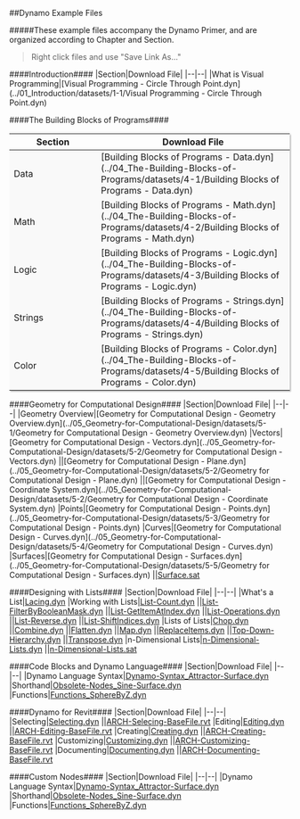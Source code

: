##Dynamo Example Files

#####These example files accompany the Dynamo Primer, and are organized according to Chapter and Section.
>Right click files and use "Save Link As..."



<style>
td {background-color: #F9F9F9;}
td:nth-child(1){width:250px;}
td:nth-child(2){width:550px;}
table{box-shadow: 2px 2px 2px #BBBBBB}
</style>

####Introduction####
|Section|Download File|
|--|--|
|What is Visual Programming|[Visual Programming - Circle Through Point.dyn](../01_Introduction/datasets/1-1/Visual Programming - Circle Through Point.dyn)


####The Building Blocks of Programs####

|Section|Download File|
|--|--|
|Data|[Building Blocks of Programs - Data.dyn](../04_The-Building-Blocks-of-Programs/datasets/4-1/Building Blocks of Programs - Data.dyn)
|Math|[Building Blocks of Programs - Math.dyn](../04_The-Building-Blocks-of-Programs/datasets/4-2/Building Blocks of Programs - Math.dyn)
|Logic|[Building Blocks of Programs - Logic.dyn](../04_The-Building-Blocks-of-Programs/datasets/4-3/Building Blocks of Programs - Logic.dyn)
|Strings|[Building Blocks of Programs - Strings.dyn](../04_The-Building-Blocks-of-Programs/datasets/4-4/Building Blocks of Programs - Strings.dyn)
|Color|[Building Blocks of Programs - Color.dyn](../04_The-Building-Blocks-of-Programs/datasets/4-5/Building Blocks of Programs - Color.dyn)

####Geometry for Computational Design####
|Section|Download File|
|--|--|
|Geometry Overview|[Geometry for Computational Design - Geometry Overview.dyn](../05_Geometry-for-Computational-Design/datasets/5-1/Geometry for Computational Design - Geometry Overview.dyn)
|Vectors|[Geometry for Computational Design - Vectors.dyn](../05_Geometry-for-Computational-Design/datasets/5-2/Geometry for Computational Design - Vectors.dyn)
||[Geometry for Computational Design - Plane.dyn](../05_Geometry-for-Computational-Design/datasets/5-2/Geometry for Computational Design - Plane.dyn)
||[Geometry for Computational Design - Coordinate System.dyn](../05_Geometry-for-Computational-Design/datasets/5-2/Geometry for Computational Design - Coordinate System.dyn)
|Points|[Geometry for Computational Design - Points.dyn](../05_Geometry-for-Computational-Design/datasets/5-3/Geometry for Computational Design - Points.dyn)
|Curves|[Geometry for Computational Design - Curves.dyn](../05_Geometry-for-Computational-Design/datasets/5-4/Geometry for Computational Design - Curves.dyn)
|Surfaces|[Geometry for Computational Design - Surfaces.dyn](../05_Geometry-for-Computational-Design/datasets/5-5/Geometry for Computational Design - Surfaces.dyn)
||[Surface.sat](../05_Geometry-for-Computational-Design/datasets/5-5/Surface.sat)

####Designing with Lists####
|Section|Download File|
|--|--|
|What's a List|[Lacing.dyn](../06_Designing-with-Lists/datasets/6-1/Lacing.dyn)
|Working with Lists|[List-Count.dyn](../06_Designing-with-Lists/datasets/6-2/List-Count.dyn)
||[List-FilterByBooleanMask.dyn](../06_Designing-with-Lists/datasets/6-2/List-FilterByBooleanMask.dyn)
||[List-GetItemAtIndex.dyn](../06_Designing-with-Lists/datasets/6-2/List-GetItemAtIndex.dyn)
||[List-Operations.dyn](../06_Designing-with-Lists/datasets/6-2/List-Operations.dyn)
||[List-Reverse.dyn](../06_Designing-with-Lists/datasets/6-2/List-Reverse.dyn)
||[List-ShiftIndices.dyn](../06_Designing-with-Lists/datasets/6-2/List-ShiftIndices.dyn)
|Lists of Lists|[Chop.dyn](../06_Designing-with-Lists/datasets/6-3/Chop.dyn)
||[Combine.dyn](../06_Designing-with-Lists/datasets/6-3/Combine.dyn)
||[Flatten.dyn](../06_Designing-with-Lists/datasets/6-3/Flatten.dyn)
||[Map.dyn](../06_Designing-with-Lists/datasets/6-3/Map.dyn)
||[ReplaceItems.dyn](../06_Designing-with-Lists/datasets/6-3/ReplaceItems.dyn)
||[Top-Down-Hierarchy.dyn](../06_Designing-with-Lists/datasets/6-3/Top-Down-Hierarchy.dyn)
||[Transpose.dyn](../06_Designing-with-Lists/datasets/6-3/Transpose.dyn)
|n-Dimensional Lists|[n-Dimensional-Lists.dyn](../06_Designing-with-Lists/datasets/6-4/n-Dimensional-Lists.dyn)
||[n-Dimensional-Lists.sat](../06_Designing-with-Lists/datasets/6-4/n-Dimensional-Lists.sat)


####Code Blocks and Dynamo Language####
|Section|Download File|
|--|--|
|Dynamo Language Syntax|[Dynamo-Syntax_Attractor-Surface.dyn](../07_Code-Block/datasets/7-2/Dynamo-Syntax_Attractor-Surface.dyn)
|Shorthand|[Obsolete-Nodes_Sine-Surface.dyn](../07_Code-Block/datasets/7-3/Obsolete-Nodes_Sine-Surface.dyn)
|Functions|[Functions_SphereByZ.dyn](../07_Code-Block/datasets/7-4/Functions_SphereByZ.dyn)

####Dynamo for Revit####
|Section|Download File|
|--|--|
|Selecting|[Selecting.dyn](../08_Dynamo-for-Revit/datasets/8-2/Selecting.dyn)
||[ARCH-Selecing-BaseFile.rvt](../08_Dynamo-for-Revit/datasets/8-2/ARCH-Selecting-BaseFile.rvt)
|Editing|[Editing.dyn](../08_Dynamo-for-Revit/datasets/8-3/Editing.dyn)
||[ARCH-Editing-BaseFile.rvt](../08_Dynamo-for-Revit/datasets/8-3/ARCH-Editing-BaseFile.rvt)
|Creating|[Creating.dyn](../08_Dynamo-for-Revit/datasets/8-4/Creating.dyn)
||[ARCH-Creating-BaseFile.rvt](../08_Dynamo-for-Revit/datasets/8-4/ARCH-Creating-BaseFile.rvt)
|Customizing|[Customizing.dyn](../08_Dynamo-for-Revit/datasets/8-5/Customizing.dyn)
||[ARCH-Customizing-BaseFile.rvt](../08_Dynamo-for-Revit/datasets/8-5/ARCH-Customizing-BaseFile.rvt)
|Documenting|[Documenting.dyn](../08_Dynamo-for-Revit/datasets/8-6/Documenting.dyn)
||[ARCH-Documenting-BaseFile.rvt](../08_Dynamo-for-Revit/datasets/8-6/ARCH-Documenting-BaseFile.rvt)

####Custom Nodes####
|Section|Download File|
|--|--|
|Dynamo Language Syntax|[Dynamo-Syntax_Attractor-Surface.dyn](../07_Code-Block/datasets/7-2/Dynamo-Syntax_Attractor-Surface.dyn)
|Shorthand|[Obsolete-Nodes_Sine-Surface.dyn](../07_Code-Block/datasets/7-3/Obsolete-Nodes_Sine-Surface.dyn)
|Functions|[Functions_SphereByZ.dyn](../07_Code-Block/datasets/7-4/Functions_SphereByZ.dyn)
